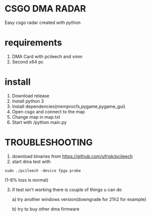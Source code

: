 # CSGO DMA RADAR
Easy csgo radar created with python
# requirements
1. DMA Card with pcileech and vmm
2. Second x64 pc
# install
1. Download release
2. Install python 3
3. Install dependencies(memprocfs,pygame,pygame_gui)
4. Open csgo and connect to the map
5. Change map in map.txt
6. Start with /python main.py

# TROUBLESHOOTING
1. download binaries from https://github.com/ufrisk/pcileech
2. start dma test with
```
sudo ./pcileech -device fpga probe
```
(1-8% loss is normal)

3. if test isn't working there is couple of things u can do

   a) try another windows version(downgrade for 21h2 for example)
   
   b) try to buy other dma firmware 
